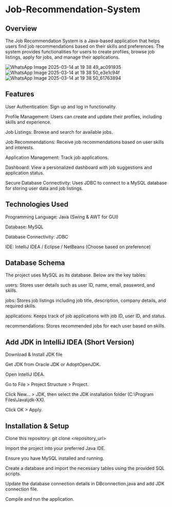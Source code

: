 # Job-Recommendation-System


## Overview ##

The Job Recommendation System is a Java-based application that helps users find job recommendations based on their skills and preferences. The system provides functionalities for users to create profiles, browse job listings, apply for jobs, and manage their applications.

![WhatsApp Image 2025-03-14 at 19 38 49_ac091935](https://github.com/user-attachments/assets/d052164e-4f7b-4263-8bf0-e3884384d89c)
![WhatsApp Image 2025-03-14 at 19 38 50_e3e1c94f](https://github.com/user-attachments/assets/ff60cdb7-1fcb-4109-9d4f-1478fe771f07)
![WhatsApp Image 2025-03-14 at 19 38 50_61763894](https://github.com/user-attachments/assets/b5c4c7d7-c730-4e5f-9109-e6cd0391a740)


## Features ##

User Authentication: Sign up and log in functionality.

Profile Management: Users can create and update their profiles, including skills and experience.

Job Listings: Browse and search for available jobs.

Job Recommendations: Receive job recommendations based on user skills and interests.

Application Management: Track job applications.

Dashboard: View a personalized dashboard with job suggestions and application status.

Secure Database Connectivity: Uses JDBC to connect to a MySQL database for storing user data and job listings.

## Technologies Used ##

Programming Language: Java (Swing & AWT for GUI)

Database: MySQL

Database Connectivity: JDBC

IDE: IntelliJ IDEA / Eclipse / NetBeans (Choose based on preference)


## Database Schema ##

The project uses MySQL as its database. Below are the key tables:

users: Stores user details such as user ID, name, email, password, and skills.

jobs: Stores job listings including job title, description, company details, and required skills.

applications: Keeps track of job applications with job ID, user ID, and status.

recommendations: Stores recommended jobs for each user based on skills.

## Add JDK in IntelliJ IDEA (Short Version) ##

Download & Install JDK file

Get JDK from Oracle JDK or AdoptOpenJDK.

Open IntelliJ IDEA.

Go to File > Project Structure > Project.

Click New... > JDK, then select the JDK installation folder (C:\Program Files\Java\jdk-XX).

Click OK > Apply.

## Installation & Setup ##
 
Clone this repository: git clone <repository_url>

Import the project into your preferred Java IDE.

Ensure you have MySQL installed and running.

Create a database and import the necessary tables using the provided SQL scripts.

Update the database connection details in DBconnection.java and add JDK connection file.

Compile and run the application.

